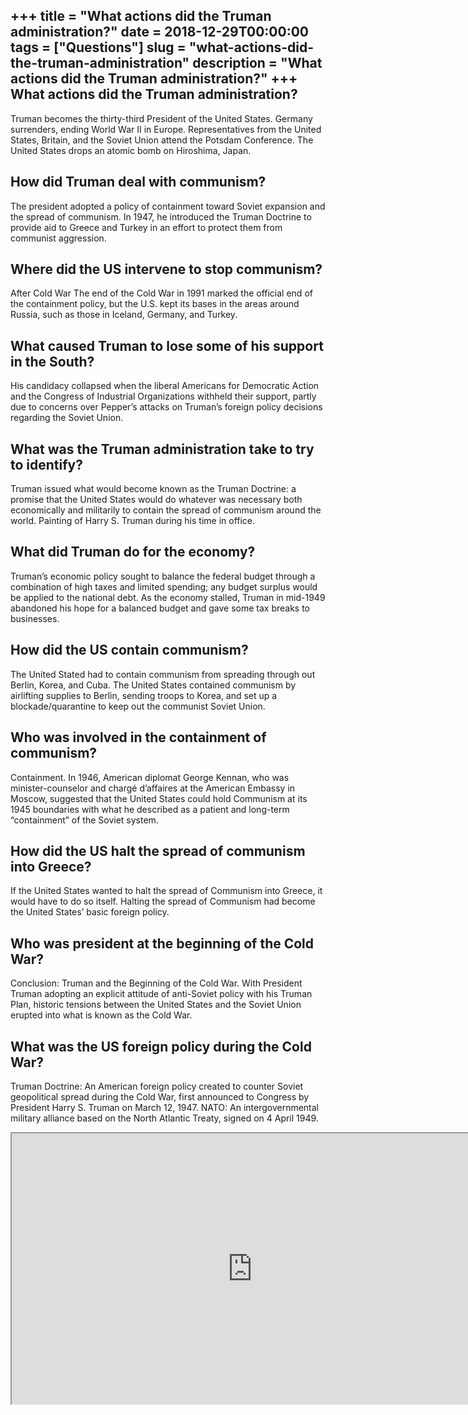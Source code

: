 +++
title = "What actions did the Truman administration?"
date = 2018-12-29T00:00:00
tags = ["Questions"]
slug = "what-actions-did-the-truman-administration"
description = "What actions did the Truman administration?"
+++
What actions did the Truman administration?
-------------------------------------------

Truman becomes the thirty-third President of the United States. Germany surrenders, ending World War II in Europe. Representatives from the United States, Britain, and the Soviet Union attend the Potsdam Conference. The United States drops an atomic bomb on Hiroshima, Japan.

How did Truman deal with communism?
-----------------------------------

The president adopted a policy of containment toward Soviet expansion and the spread of communism. In 1947, he introduced the Truman Doctrine to provide aid to Greece and Turkey in an effort to protect them from communist aggression.

Where did the US intervene to stop communism?
---------------------------------------------

After Cold War The end of the Cold War in 1991 marked the official end of the containment policy, but the U.S. kept its bases in the areas around Russia, such as those in Iceland, Germany, and Turkey.

What caused Truman to lose some of his support in the South?
------------------------------------------------------------

His candidacy collapsed when the liberal Americans for Democratic Action and the Congress of Industrial Organizations withheld their support, partly due to concerns over Pepper’s attacks on Truman’s foreign policy decisions regarding the Soviet Union.

What was the Truman administration take to try to identify?
-----------------------------------------------------------

Truman issued what would become known as the Truman Doctrine: a promise that the United States would do whatever was necessary both economically and militarily to contain the spread of communism around the world. Painting of Harry S. Truman during his time in office.

What did Truman do for the economy?
-----------------------------------

Truman’s economic policy sought to balance the federal budget through a combination of high taxes and limited spending; any budget surplus would be applied to the national debt. As the economy stalled, Truman in mid-1949 abandoned his hope for a balanced budget and gave some tax breaks to businesses.

How did the US contain communism?
---------------------------------

The United Stated had to contain communism from spreading through out Berlin, Korea, and Cuba. The United States contained communism by airlifting supplies to Berlin, sending troops to Korea, and set up a blockade/quarantine to keep out the communist Soviet Union.

Who was involved in the containment of communism?
-------------------------------------------------

Containment. In 1946, American diplomat George Kennan, who was minister-counselor and chargé d’affaires at the American Embassy in Moscow, suggested that the United States could hold Communism at its 1945 boundaries with what he described as a patient and long-term “containment” of the Soviet system.

How did the US halt the spread of communism into Greece?
--------------------------------------------------------

If the United States wanted to halt the spread of Communism into Greece, it would have to do so itself. Halting the spread of Communism had become the United States’ basic foreign policy.

Who was president at the beginning of the Cold War?
---------------------------------------------------

Conclusion: Truman and the Beginning of the Cold War. With President Truman adopting an explicit attitude of anti-Soviet policy with his Truman Plan, historic tensions between the United States and the Soviet Union erupted into what is known as the Cold War.

What was the US foreign policy during the Cold War?
---------------------------------------------------

Truman Doctrine: An American foreign policy created to counter Soviet geopolitical spread during the Cold War, first announced to Congress by President Harry S. Truman on March 12, 1947. NATO: An intergovernmental military alliance based on the North Atlantic Treaty, signed on 4 April 1949.

<iframe allow="accelerometer; autoplay; clipboard-write; encrypted-media; gyroscope; picture-in-picture" allowfullscreen="" class="__youtube_prefs__  epyt-is-override  no-lazyload" data-no-lazy="1" data-origheight="433" data-origwidth="770" data-skipgform_ajax_framebjll="" height="433" id="_ytid_34044" loading="lazy" src="https://www.youtube.com/embed/X3aCIfVhW7w?enablejsapi=1&autoplay=0&cc_load_policy=0&cc_lang_pref=&iv_load_policy=1&loop=0&modestbranding=0&rel=1&fs=1&playsinline=0&autohide=2&theme=dark&color=red&controls=1&" title="YouTube player" width="770"></iframe>